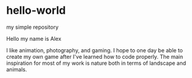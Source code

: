 # hello-world
my simple repository

Hello my name is Alex

I like animation, photography, and gaming. I hope to one day be able to create my own game after I've learned how to code properly.
The main inspiration for most of my work is nature both in terms of landscape and animals.
